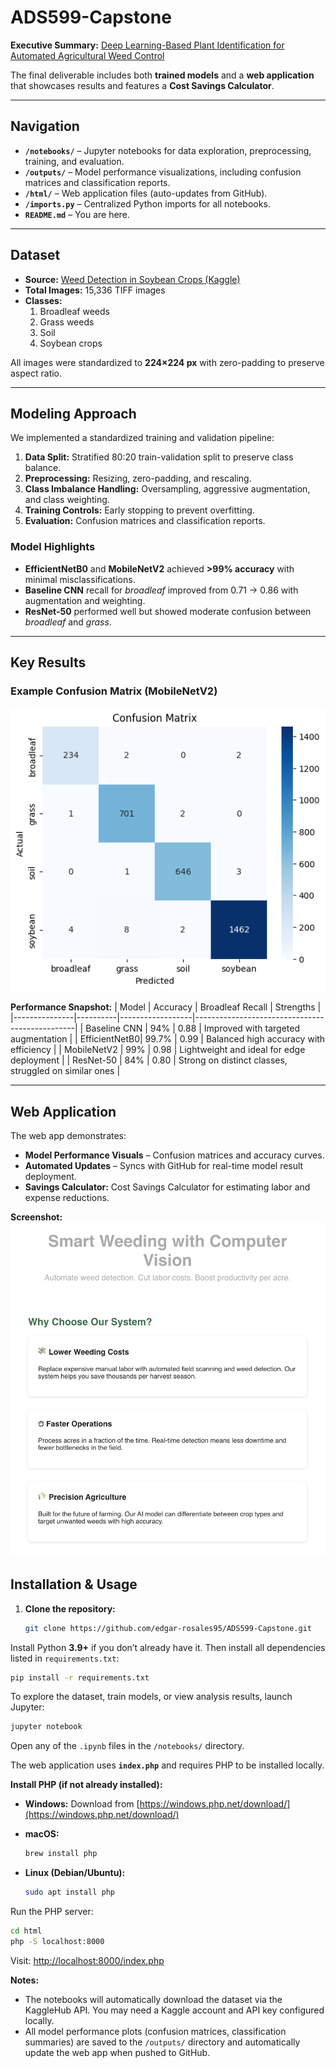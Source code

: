 # ADS599-Capstone

**Executive Summary:** [Deep Learning-Based Plant Identification for Automated Agricultural Weed Control](whitepaper.md)

The final deliverable includes both **trained models** and a **web application** that showcases results and features a **Cost Savings Calculator**.

---

## Navigation
- **`/notebooks/`** – Jupyter notebooks for data exploration, preprocessing, training, and evaluation.
- **`/outputs/`** – Model performance visualizations, including confusion matrices and classification reports.
- **`/html/`** – Web application files (auto-updates from GitHub).
- **`/imports.py`** – Centralized Python imports for all notebooks.
- **`README.md`** – You are here.

---

## Dataset
- **Source:** [Weed Detection in Soybean Crops (Kaggle)](https://www.kaggle.com/datasets/fpeccia/weed-detection-in-soybean-crops)
- **Total Images:** 15,336 TIFF images
- **Classes:**  
  1. Broadleaf weeds  
  2. Grass weeds  
  3. Soil  
  4. Soybean crops

All images were standardized to **224×224 px** with zero-padding to preserve aspect ratio.

---

## Modeling Approach
We implemented a standardized training and validation pipeline:
1. **Data Split:** Stratified 80:20 train-validation split to preserve class balance.
2. **Preprocessing:** Resizing, zero-padding, and rescaling.
3. **Class Imbalance Handling:** Oversampling, aggressive augmentation, and class weighting.
4. **Training Controls:** Early stopping to prevent overfitting.
5. **Evaluation:** Confusion matrices and classification reports.

### Model Highlights
- **EfficientNetB0** and **MobileNetV2** achieved **>99% accuracy** with minimal misclassifications.
- **Baseline CNN** recall for *broadleaf* improved from 0.71 → 0.86 with augmentation and weighting.
- **ResNet-50** performed well but showed moderate confusion between *broadleaf* and *grass*.

---

## Key Results
### Example Confusion Matrix (MobileNetV2)
![MobileNetV2 Confusion Matrix](outputs/Monetv2.png)

**Performance Snapshot:**
| Model         | Accuracy | Broadleaf Recall | Strengths                                      |
|---------------|----------|------------------|------------------------------------------------|
| Baseline CNN  | 94%      | 0.88              | Improved with targeted augmentation            |
| EfficientNetB0| 99.7%    | 0.99              | Balanced high accuracy with efficiency         |
| MobileNetV2   | 99%      | 0.98              | Lightweight and ideal for edge deployment      |
| ResNet-50     | 84%      | 0.80              | Strong on distinct classes, struggled on similar ones |

---

## Web Application
The web app demonstrates:
- **Model Performance Visuals** – Confusion matrices and accuracy curves.
- **Automated Updates** – Syncs with GitHub for real-time model result deployment.
- **Savings Calculator:** Cost Savings Calculator for estimating labor and expense reductions.

**Screenshot:**
![Web App Screenshot](outputs/webpage_screenshot.png)


## Installation & Usage
1. **Clone the repository:**
   ```bash
   git clone https://github.com/edgar-rosales95/ADS599-Capstone.git

Install Python **3.9+** if you don’t already have it. Then install all dependencies listed in `requirements.txt`:

```bash
pip install -r requirements.txt
```

To explore the dataset, train models, or view analysis results, launch Jupyter:

```bash
jupyter notebook
```

Open any of the `.ipynb` files in the `/notebooks/` directory.

The web application uses **`index.php`** and requires PHP to be installed locally.

**Install PHP (if not already installed):**

* **Windows:** Download from [https://windows.php.net/download/](https://windows.php.net/download/)
* **macOS:**

  ```bash
  brew install php
  ```
* **Linux (Debian/Ubuntu):**

  ```bash
  sudo apt install php
  ```

Run the PHP server:

```bash
cd html
php -S localhost:8000
```

Visit: [http://localhost:8000/index.php](http://localhost:8000/index.php)

**Notes:**

* The notebooks will automatically download the dataset via the KaggleHub API. You may need a Kaggle account and API key configured locally.
* All model performance plots (confusion matrices, classification summaries) are saved to the `/outputs/` directory and automatically update the web app when pushed to GitHub.
